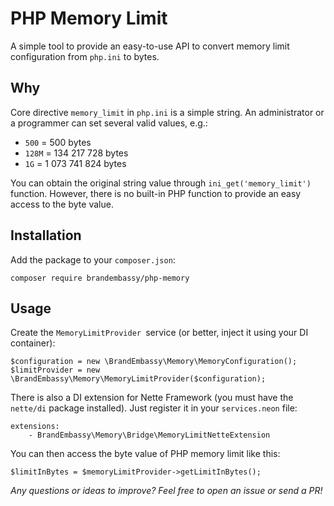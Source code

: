 # PHP Memory Limit

A simple tool to provide an easy-to-use API to convert memory limit configuration from `php.ini` to bytes.

## Why
Core directive `memory_limit` in `php.ini` is a simple string. An administrator or a programmer can set several valid values, e.g.:
- `500` = 500 bytes
- `128M` = 134 217 728 bytes
- `1G` = 1 073 741 824 bytes

You can obtain the original string value through `ini_get('memory_limit')` function. However, there is no built-in PHP function to provide an easy access to the byte value.

## Installation
Add the package to your `composer.json`:

```
composer require brandembassy/php-memory
```

## Usage
Create the `MemoryLimitProvider `service (or better, inject it using your DI container):
```
$configuration = new \BrandEmbassy\Memory\MemoryConfiguration();
$limitProvider = new \BrandEmbassy\Memory\MemoryLimitProvider($configuration);
```

There is also a DI extension for Nette Framework (you must have the `nette/di` package installed). Just register it in your `services.neon` file:
```
extensions:
    - BrandEmbassy\Memory\Bridge\MemoryLimitNetteExtension
```

You can then access the byte value of PHP memory limit like this:
```
$limitInBytes = $memoryLimitProvider->getLimitInBytes();
```

*Any questions or ideas to improve? Feel free to open an issue or send a PR!*
